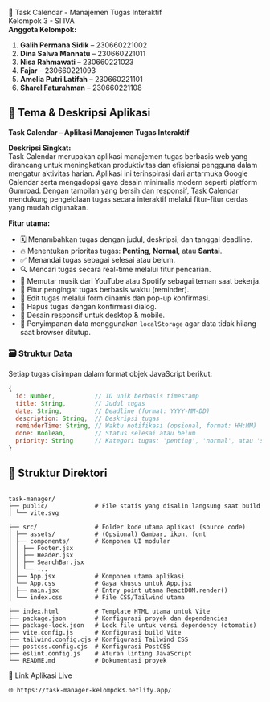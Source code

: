 📅 Task Calendar - Manajemen Tugas Interaktif  
Kelompok 3 - SI IVA  
**Anggota Kelompok:**

1. **Galih Permana Sidik** – 230660221002
2. **Dina Salwa Mannatu** – 230660221011
3. **Nisa Rahmawati** – 230660221023
4. **Fajar** – 230660221093
5. **Amelia Putri Latifah** – 230660221101
6. **Sharel Faturahman** – 230660221108

## 🎯 Tema & Deskripsi Aplikasi

**Task Calendar – Aplikasi Manajemen Tugas Interaktif**

**Deskripsi Singkat:**  
Task Calendar merupakan aplikasi manajemen tugas berbasis web yang dirancang untuk meningkatkan produktivitas dan efisiensi pengguna dalam mengatur aktivitas harian. Aplikasi ini terinspirasi dari antarmuka Google Calendar serta mengadopsi gaya desain minimalis modern seperti platform Gumroad. Dengan tampilan yang bersih dan responsif, Task Calendar mendukung pengelolaan tugas secara interaktif melalui fitur-fitur cerdas yang mudah digunakan.

**Fitur utama:**

- 🗓️ Menambahkan tugas dengan judul, deskripsi, dan tanggal deadline.
- 🔥 Menentukan prioritas tugas: **Penting**, **Normal**, atau **Santai**.
- ✅ Menandai tugas sebagai selesai atau belum.
- 🔍 Mencari tugas secara real-time melalui fitur pencarian.
- 🎵 Memutar musik dari YouTube atau Spotify sebagai teman saat bekerja.
- 🔔 Fitur pengingat tugas berbasis waktu (reminder).
- 📝 Edit tugas melalui form dinamis dan pop-up konfirmasi.
- 🧹 Hapus tugas dengan konfirmasi dialog.
- 📱 Desain responsif untuk desktop & mobile.
- 💾 Penyimpanan data menggunakan `localStorage` agar data tidak hilang saat browser ditutup.

### 🗃 Struktur Data

Setiap tugas disimpan dalam format objek JavaScript berikut:

```js
{
  id: Number,           // ID unik berbasis timestamp
  title: String,        // Judul tugas
  date: String,         // Deadline (format: YYYY-MM-DD)
  description: String,  // Deskripsi tugas
  reminderTime: String, // Waktu notifikasi (opsional, format: HH:MM)
  done: Boolean,        // Status selesai atau belum
  priority: String      // Kategori tugas: 'penting', 'normal', atau 'santai'
}
```

## 📁 Struktur Direktori

```

task-manager/
├── public/             # File statis yang disalin langsung saat build
│ └── vite.svg

├── src/                # Folder kode utama aplikasi (source code)
│ ├── assets/           # (Opsional) Gambar, ikon, font
│ ├── components/       # Komponen UI modular
│ │ ├── Footer.jsx
│ │ ├── Header.jsx
│ │ ├── SearchBar.jsx
│ │ └── ...
│ ├── App.jsx           # Komponen utama aplikasi
│ └── App.css           # Gaya khusus untuk App.jsx
│ ├── main.jsx          # Entry point utama ReactDOM.render()
│ └── index.css         # File CSS/Tailwind utama

├── index.html          # Template HTML utama untuk Vite
├── package.json        # Konfigurasi proyek dan dependencies
├── package-lock.json   # Lock file untuk versi dependency (otomatis)
├── vite.config.js      # Konfigurasi build Vite
├── tailwind.config.cjs # Konfigurasi Tailwind CSS
├── postcss.config.cjs  # Konfigurasi PostCSS
├── eslint.config.js    # Aturan linting JavaScript
└── README.md           # Dokumentasi proyek

```

🚀 Link Aplikasi Live

```
🌐 https://task-manager-kelompok3.netlify.app/
```

